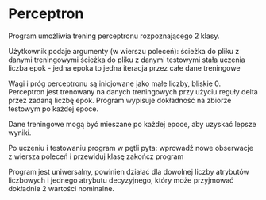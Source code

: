 # Perceptron
Program umożliwia trening perceptronu rozpoznającego 2 klasy.

Użytkownik podaje argumenty (w wierszu poleceń):
ścieżka do pliku z danymi treningowymi
ścieżka do pliku z danymi testowymi
stała uczenia
liczba epok - jedna epoka to jedna iteracja przez całe dane treningowe

Wagi i próg perceptronu są inicjowane jako małe liczby, bliskie 0. Perceptron jest trenowany na danych treningowych przy użyciu reguły delta przez zadaną liczbę epok.
Program wypisuje dokładność na zbiorze testowym po każdej epoce.

Dane treningowe mogą być mieszane po każdej epoce, aby uzyskać lepsze wyniki.

Po uczeniu i testowaniu program w pętli pyta:
wprowadź nowe obserwacje z wiersza poleceń i przewiduj klasę
zakończ program

Program jest uniwersalny, powinien działać dla dowolnej liczby atrybutów liczbowych i jednego atrybutu decyzyjnego, który może przyjmować dokładnie 2 wartości nominalne.

